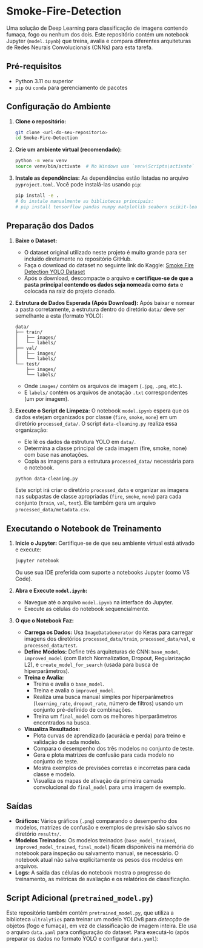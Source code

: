 # Smoke-Fire-Detection

Uma solução de Deep Learning para classificação de imagens contendo fumaça, fogo ou nenhum dos dois. Este repositório contém um notebook Jupyter (`model.ipynb`) que treina, avalia e compara diferentes arquiteturas de Redes Neurais Convolucionais (CNNs) para esta tarefa.

## Pré-requisitos

*   Python 3.11 ou superior
*   `pip` ou `conda` para gerenciamento de pacotes

## Configuração do Ambiente

1.  **Clone o repositório:**
    ```bash
    git clone <url-do-seu-repositorio>
    cd Smoke-Fire-Detection
    ```

2.  **Crie um ambiente virtual (recomendado):**
    ```bash
    python -m venv venv
    source venv/bin/activate  # No Windows use `venv\Scripts\activate`
    ```

3.  **Instale as dependências:**
    As dependências estão listadas no arquivo `pyproject.toml`. Você pode instalá-las usando `pip`:
    ```bash
    pip install -e .
    # Ou instale manualmente as bibliotecas principais:
    # pip install tensorflow pandas numpy matplotlib seaborn scikit-learn scikeras opencv-python tqdm pillow ultralytics pyyaml
    ```

## Preparação dos Dados

1.  **Baixe o Dataset:**
    *   O dataset original utilizado neste projeto é muito grande para ser incluído diretamente no repositório GitHub.
    *   Faça o download do dataset no seguinte link do Kaggle: [Smoke Fire Detection YOLO Dataset](https://www.kaggle.com/datasets/sayedgamal99/smoke-fire-detection-yolo)
    *   Após o download, descompacte o arquivo e **certifique-se de que a pasta principal contendo os dados seja nomeada como `data`** e colocada na raiz do projeto clonado.

2.  **Estrutura de Dados Esperada (Após Download):** Após baixar e nomear a pasta corretamente, a estrutura dentro do diretório `data/` deve ser semelhante a esta (formato YOLO):
    ```
    data/
    ├── train/
    │   ├── images/
    │   └── labels/
    ├── val/
    │   ├── images/
    │   └── labels/
    └── test/
        ├── images/
        └── labels/
    ```
    *   Onde `images/` contém os arquivos de imagem (`.jpg`, `.png`, etc.).
    *   E `labels/` contém os arquivos de anotação `.txt` correspondentes (um por imagem).

3.  **Execute o Script de Limpeza:** O notebook `model.ipynb` espera que os dados estejam organizados por classe (`fire`, `smoke`, `none`) em um diretório `processed_data/`. O script `data-cleaning.py` realiza essa organização:
    *   Ele lê os dados da estrutura YOLO em `data/`.
    *   Determina a classe principal de cada imagem (fire, smoke, none) com base nas anotações.
    *   Copia as imagens para a estrutura `processed_data/` necessária para o notebook.
    ```bash
    python data-cleaning.py
    ```
    Este script irá criar o diretório `processed_data` e organizar as imagens nas subpastas de classe apropriadas (`fire`, `smoke`, `none`) para cada conjunto (`train`, `val`, `test`). Ele também gera um arquivo `processed_data/metadata.csv`.

## Executando o Notebook de Treinamento

1.  **Inicie o Jupyter:** Certifique-se de que seu ambiente virtual está ativado e execute:
    ```bash
    jupyter notebook
    ```
    Ou use sua IDE preferida com suporte a notebooks Jupyter (como VS Code).

2.  **Abra e Execute `model.ipynb`:**
    *   Navegue até o arquivo `model.ipynb` na interface do Jupyter.
    *   Execute as células do notebook sequencialmente.

3.  **O que o Notebook Faz:**
    *   **Carrega os Dados:** Usa `ImageDataGenerator` do Keras para carregar imagens dos diretórios `processed_data/train`, `processed_data/val`, e `processed_data/test`.
    *   **Define Modelos:** Define três arquiteturas de CNN: `base_model`, `improved_model` (com Batch Normalization, Dropout, Regularização L2), e `create_model_for_search` (usada para busca de hiperparâmetros).
    *   **Treina e Avalia:**
        *   Treina e avalia o `base_model`.
        *   Treina e avalia o `improved_model`.
        *   Realiza uma busca manual simples por hiperparâmetros (`learning_rate`, `dropout_rate`, número de filtros) usando um conjunto pré-definido de combinações.
        *   Treina um `final_model` com os melhores hiperparâmetros encontrados na busca.
    *   **Visualiza Resultados:**
        *   Plota curvas de aprendizado (acurácia e perda) para treino e validação de cada modelo.
        *   Compara o desempenho dos três modelos no conjunto de teste.
        *   Gera e plota matrizes de confusão para cada modelo no conjunto de teste.
        *   Mostra exemplos de previsões corretas e incorretas para cada classe e modelo.
        *   Visualiza os mapas de ativação da primeira camada convolucional do `final_model` para uma imagem de exemplo.

## Saídas

*   **Gráficos:** Vários gráficos (`.png`) comparando o desempenho dos modelos, matrizes de confusão e exemplos de previsão são salvos no diretório `results/`.
*   **Modelos Treinados:** Os modelos treinados (`base_model_trained`, `improved_model_trained`, `final_model`) ficam disponíveis na memória do notebook para inspeção ou salvamento manual, se necessário. O notebook atual não salva explicitamente os pesos dos modelos em arquivos.
*   **Logs:** A saída das células do notebook mostra o progresso do treinamento, as métricas de avaliação e os relatórios de classificação.

## Script Adicional (`pretrained_model.py`)

Este repositório também contém `pretrained_model.py`, que utiliza a biblioteca `ultralytics` para treinar um modelo YOLOv8 para *detecção* de objetos (fogo e fumaça), em vez de classificação de imagem inteira. Ele usa o arquivo `data.yaml` para configuração do dataset. Para executá-lo (após preparar os dados no formato YOLO e configurar `data.yaml`):
